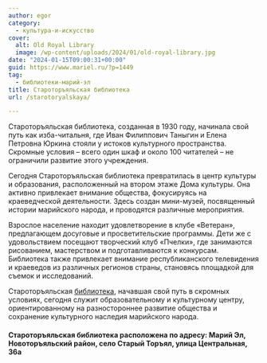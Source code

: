 ```yaml
---
author: egor
category:
  - культура-и-искусство
cover:
  alt: Old Royal Library
  image: /wp-content/uploads/2024/01/old-royal-library.jpg
date: "2024-01-15T09:00:31+00:00"
guid: https://www.mariel.ru/?p=1449
tag:
  - библиотеки-марий-эл
title: Староторъяльская библиотека
url: /starotoryalskaya/

---
```

Староторъяльская библиотека, созданная в 1930 году, начинала свой путь как изба-читальня, где Иван Филиппович Таныгин и Елена Петровна Юркина стояли у истоков культурного пространства. Скромные условия – всего один шкаф и около 100 читателей – не ограничили развитие этого учреждения.

Сегодня Староторъяльская библиотека превратилась в центр культуры и образования, расположенный на втором этаже Дома культуры. Она активно привлекает внимание общества, фокусируясь на краеведческой деятельности. Здесь создан мини-музей, посвященный истории марийского народа, и проводятся различные мероприятия.

Взрослое население находит удовлетворение в клубе «Ветеран», предлагающем досуговые и просветительские программы. Дети же с удовольствием посещают творческий клуб «Пчелки», где занимаются рисованием, мастерством и подготавливаются к конкурсам. Библиотека также привлекает внимание республиканского телевидения и краеведов из различных регионов страны, становясь площадкой для съемок и исследований.

Староторъяльская [библиотека](/kniga_darit_vdohnovenie/), начавшая свой путь в скромных условиях, сегодня служит образовательному и культурному центру, ориентированному на разностороннее развитие общества и сохранение культурного наследия марийского народа.

#### Староторъяльская библиотека расположена по адресу: Марий Эл, Новоторъяльский район, село Старый Торъял, улица Центральная, 36а
